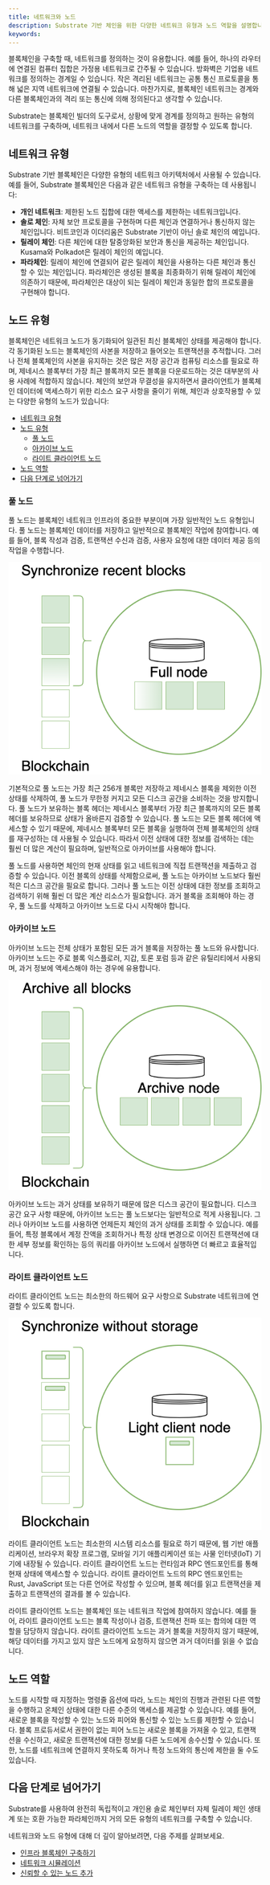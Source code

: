 ```yaml
---
title: 네트워크와 노드
description: Substrate 기반 체인을 위한 다양한 네트워크 유형과 노드 역할을 설명합니다.
keywords:
---
```


블록체인을 구축할 때, 네트워크를 정의하는 것이 유용합니다.
예를 들어, 하나의 라우터에 연결된 컴퓨터 집합은 가정용 네트워크로 간주될 수 있습니다.
방화벽은 기업용 네트워크를 정의하는 경계일 수 있습니다.
작은 격리된 네트워크는 공통 통신 프로토콜을 통해 넓은 지역 네트워크에 연결될 수 있습니다.
마찬가지로, 블록체인 네트워크는 경계와 다른 블록체인과의 격리 또는 통신에 의해 정의된다고 생각할 수 있습니다.

Substrate는 블록체인 빌더의 도구로서, 상황에 맞게 경계를 정의하고 원하는 유형의 네트워크를 구축하며, 네트워크 내에서 다른 노드의 역할을 결정할 수 있도록 합니다.

## 네트워크 유형

Substrate 기반 블록체인은 다양한 유형의 네트워크 아키텍처에서 사용될 수 있습니다.
예를 들어, Substrate 블록체인은 다음과 같은 네트워크 유형을 구축하는 데 사용됩니다:

- **개인 네트워크**: 제한된 노드 집합에 대한 액세스를 제한하는 네트워크입니다.
- **솔로 체인**: 자체 보안 프로토콜을 구현하며 다른 체인과 연결하거나 통신하지 않는 체인입니다.
  비트코인과 이더리움은 Substrate 기반이 아닌 솔로 체인의 예입니다.
- **릴레이 체인**: 다른 체인에 대한 탈중앙화된 보안과 통신을 제공하는 체인입니다.
  Kusama와 Polkadot은 릴레이 체인의 예입니다.
- **파라체인**: 릴레이 체인에 연결되어 같은 릴레이 체인을 사용하는 다른 체인과 통신할 수 있는 체인입니다.
  파라체인은 생성된 블록을 최종화하기 위해 릴레이 체인에 의존하기 때문에, 파라체인은 대상이 되는 릴레이 체인과 동일한 합의 프로토콜을 구현해야 합니다.

## 노드 유형

블록체인은 네트워크 노드가 동기화되어 일관된 최신 블록체인 상태를 제공해야 합니다.
각 동기화된 노드는 블록체인의 사본을 저장하고 들어오는 트랜잭션을 추적합니다.
그러나 전체 블록체인의 사본을 유지하는 것은 많은 저장 공간과 컴퓨팅 리소스를 필요로 하며, 제네시스 블록부터 가장 최근 블록까지 모든 블록을 다운로드하는 것은 대부분의 사용 사례에 적합하지 않습니다.
체인의 보안과 무결성을 유지하면서 클라이언트가 블록체인 데이터에 액세스하기 위한 리소스 요구 사항을 줄이기 위해, 체인과 상호작용할 수 있는 다양한 유형의 노드가 있습니다:

- [네트워크 유형](#네트워크-유형)
- [노드 유형](#노드-유형)
  - [풀 노드](#풀-노드)
  - [아카이브 노드](#아카이브-노드)
  - [라이트 클라이언트 노드](#라이트-클라이언트-노드)
- [노드 역할](#노드-역할)
- [다음 단계로 넘어가기](#다음-단계로-넘어가기)

### 풀 노드

풀 노드는 블록체인 네트워크 인프라의 중요한 부분이며 가장 일반적인 노드 유형입니다.
풀 노드는 블록체인 데이터를 저장하고 일반적으로 블록체인 작업에 참여합니다. 예를 들어, 블록 작성과 검증, 트랜잭션 수신과 검증, 사용자 요청에 대한 데이터 제공 등의 작업을 수행합니다.

![풀 노드](/media/images/docs/infrablockchain/learn/substrate/learn/full-node.png)

기본적으로 풀 노드는 가장 최근 256개 블록만 저장하고 제네시스 블록을 제외한 이전 상태를 삭제하여, 풀 노드가 무한정 커지고 모든 디스크 공간을 소비하는 것을 방지합니다.
풀 노드가 보유하는 블록 헤더는 제네시스 블록부터 가장 최근 블록까지의 모든 블록 헤더를 보유하므로 상태가 올바른지 검증할 수 있습니다.
풀 노드는 모든 블록 헤더에 액세스할 수 있기 때문에, 제네시스 블록부터 모든 블록을 실행하여 전체 블록체인의 상태를 재구성하는 데 사용될 수 있습니다.
따라서 이전 상태에 대한 정보를 검색하는 데는 훨씬 더 많은 계산이 필요하며, 일반적으로 아카이브를 사용해야 합니다.

풀 노드를 사용하면 체인의 현재 상태를 읽고 네트워크에 직접 트랜잭션을 제출하고 검증할 수 있습니다.
이전 블록의 상태를 삭제함으로써, 풀 노드는 아카이브 노드보다 훨씬 적은 디스크 공간을 필요로 합니다.
그러나 풀 노드는 이전 상태에 대한 정보를 조회하고 검색하기 위해 훨씬 더 많은 계산 리소스가 필요합니다.
과거 블록을 조회해야 하는 경우, 풀 노드를 삭제하고 아카이브 노드로 다시 시작해야 합니다.

### 아카이브 노드

아카이브 노드는 전체 상태가 포함된 모든 과거 블록을 저장하는 풀 노드와 유사합니다.
아카이브 노드는 주로 블록 익스플로러, 지갑, 토론 포럼 등과 같은 유틸리티에서 사용되며, 과거 정보에 액세스해야 하는 경우에 유용합니다.

![아카이브 노드](/media/images/docs/infrablockchain/learn/substrate/learn/archive-node.png)

아카이브 노드는 과거 상태를 보유하기 때문에 많은 디스크 공간이 필요합니다.
디스크 공간 요구 사항 때문에, 아카이브 노드는 풀 노드보다는 일반적으로 적게 사용됩니다.
그러나 아카이브 노드를 사용하면 언제든지 체인의 과거 상태를 조회할 수 있습니다.
예를 들어, 특정 블록에서 계정 잔액을 조회하거나 특정 상태 변경으로 이어진 트랜잭션에 대한 세부 정보를 확인하는 등의 쿼리를 아카이브 노드에서 실행하면 더 빠르고 효율적입니다.

### 라이트 클라이언트 노드

라이트 클라이언트 노드는 최소한의 하드웨어 요구 사항으로 Substrate 네트워크에 연결할 수 있도록 합니다.

![라이트 클라이언트 노드](/media/images/docs/infrablockchain/learn/substrate/learn/light-node.png)

라이트 클라이언트 노드는 최소한의 시스템 리소스를 필요로 하기 때문에, 웹 기반 애플리케이션, 브라우저 확장 프로그램, 모바일 기기 애플리케이션 또는 사물 인터넷(IoT) 기기에 내장될 수 있습니다.
라이트 클라이언트 노드는 런타임과 RPC 엔드포인트를 통해 현재 상태에 액세스할 수 있습니다.
라이트 클라이언트 노드의 RPC 엔드포인트는 Rust, JavaScript 또는 다른 언어로 작성할 수 있으며, 블록 헤더를 읽고 트랜잭션을 제출하고 트랜잭션의 결과를 볼 수 있습니다.

라이트 클라이언트 노드는 블록체인 또는 네트워크 작업에 참여하지 않습니다.
예를 들어, 라이트 클라이언트 노드는 블록 작성이나 검증, 트랜잭션 전파 또는 합의에 대한 역할을 담당하지 않습니다.
라이트 클라이언트 노드는 과거 블록을 저장하지 않기 때문에, 해당 데이터를 가지고 있지 않은 노드에게 요청하지 않으면 과거 데이터를 읽을 수 없습니다.

## 노드 역할

노드를 시작할 때 지정하는 명령줄 옵션에 따라, 노드는 체인의 진행과 관련된 다른 역할을 수행하고 온체인 상태에 대한 다른 수준의 액세스를 제공할 수 있습니다.
예를 들어, 새로운 블록을 작성할 수 있는 노드와 피어와 통신할 수 있는 노드를 제한할 수 있습니다.
블록 프로듀서로서 권한이 없는 피어 노드는 새로운 블록을 가져올 수 있고, 트랜잭션을 수신하고, 새로운 트랜잭션에 대한 정보를 다른 노드에게 송수신할 수 있습니다.
또한, 노드를 네트워크에 연결하지 못하도록 하거나 특정 노드와의 통신에 제한을 둘 수도 있습니다.

## 다음 단계로 넘어가기

Substrate를 사용하여 완전히 독립적이고 개인용 솔로 체인부터 자체 릴레이 체인 생태계 또는 호환 가능한 파라체인까지 거의 모든 유형의 네트워크를 구축할 수 있습니다.

네트워크와 노드 유형에 대해 더 깊이 알아보려면, 다음 주제를 살펴보세요.

- [인프라 블록체인 구축하기](../../../../tutorials/build/README.md)
- [네트워크 시뮬레이션](../../tutorials/build-a-blockchain/simulate-network.md)
- [신뢰할 수 있는 노드 추가](../../tutorials/build-a-blockchain/add-trusted-nodes.md)